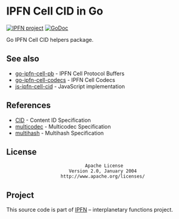 # IPFN Cell CID in Go

[![IPFN project](https://img.shields.io/badge/project-IPFN-blue.svg?style=flat-square)](http://github.com/ipfn)
[![GoDoc](https://godoc.org/github.com/ipfn/ipfn/go/cellcid?status.svg)](https://godoc.org/github.com/ipfn/ipfn/go/cellcid)

Go IPFN Cell CID helpers package.

## See also

* [go-ipfn-cell-pb](https://github.com/ipfn/ipfn/go/cellpb) - IPFN Cell Protocol Buffers
* [go-ipfn-cell-codecs](https://github.com/ipfn/ipfn/go/codecs) - IPFN Cell Codecs
* [js-ipfn-cell-cid](https://github.com/ipfn/js-ipfn-cell-cid) - JavaScript implementation

## References

* [CID](https://github.com/ipld/cid) - Content ID Specification
* [multicodec](https://github.com/multiformats/multicodec) - Multicodec Specification
* [multihash](https://github.com/multiformats/multihash) - Multihash Specification

## License

                                 Apache License
                           Version 2.0, January 2004
                        http://www.apache.org/licenses/

## Project

This source code is part of [IPFN](https://github.com/ipfn) – interplanetary functions project.
